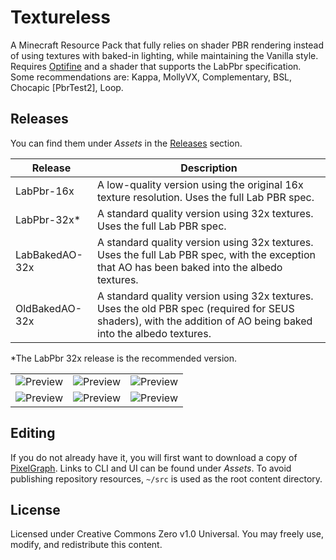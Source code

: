 # Textureless
A Minecraft Resource Pack that fully relies on shader PBR rendering instead of using textures with baked-in lighting, while maintaining the Vanilla style. Requires [Optifine](https://optifine.net) and a shader that supports the LabPbr specification. Some recommendations are: Kappa, MollyVX, Complementary, BSL, Chocapic [PbrTest2], Loop.

## Releases
You can find them under _Assets_ in the [Releases](https://github.com/null511/MCRP-Textureless/releases) section.

|Release|Description|
|-|-|
|LabPbr-16x|A low-quality version using the original 16x texture resolution. Uses the full Lab PBR spec.|
|LabPbr-32x*|A standard quality version using 32x textures. Uses the full Lab PBR spec.|
|LabBakedAO-32x|A standard quality version using 32x textures. Uses the full Lab PBR spec, with the exception that AO has been baked into the albedo textures.|
|OldBakedAO-32x|A standard quality version using 32x textures. Uses the old PBR spec (required for SEUS shaders), with the addition of AO being baked into the albedo textures.|

*The LabPbr 32x release is the recommended version.

| | | |
|-|-|-|
|<img src="https://github.com/null511/MCRP-Textureless/raw/main/media/Kappa-01.png" alt="Preview"></img>|<img src="https://github.com/null511/MCRP-Textureless/raw/main/media/Kappa-02.png" alt="Preview"></img>|<img src="https://github.com/null511/MCRP-Textureless/raw/main/media/Kappa-03.png" alt="Preview"></img>|
|<img src="https://github.com/null511/MCRP-Textureless/raw/main/media/Chocapic-01.png" alt="Preview"></img>|<img src="https://github.com/null511/MCRP-Textureless/raw/main/media/Chocapic-02.png" alt="Preview"></img>|<img src="https://github.com/null511/MCRP-Textureless/raw/main/media/MollyVX-01.png" alt="Preview"></img>|

## Editing

If you do not already have it, you will first want to download a copy of [PixelGraph](https://github.com/null511/PixelGraph/releases). Links to CLI and UI can be found under _Assets_. To avoid publishing repository resources, `~/src` is used as the root content directory.

## License
Licensed under Creative Commons Zero v1.0 Universal. You may freely use, modify, and redistribute this content.
